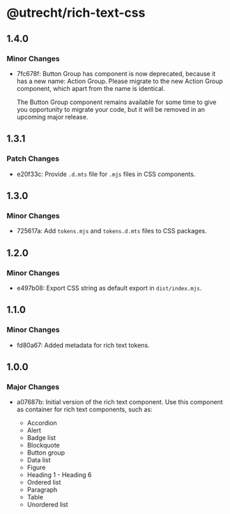 # @utrecht/rich-text-css

## 1.4.0

### Minor Changes

- 7fc678f: Button Group has component is now deprecated, because it has a new name: Action Group. Please migrate to the new Action Group component, which apart from the name is identical.

  The Button Group component remains available for some time to give you opportunity to migrate your code, but it will be removed in an upcoming major release.

## 1.3.1

### Patch Changes

- e20f33c: Provide `.d.mts` file for `.mjs` files in CSS components.

## 1.3.0

### Minor Changes

- 725617a: Add `tokens.mjs` and `tokens.d.mts` files to CSS packages.

## 1.2.0

### Minor Changes

- e497b08: Export CSS string as default export in `dist/index.mjs`.

## 1.1.0

### Minor Changes

- fd80a67: Added metadata for rich text tokens.

## 1.0.0

### Major Changes

- a07687b: Initial version of the rich text component. Use this component as container for rich text components, such as:

  - Accordion
  - Alert
  - Badge list
  - Blockquote
  - Button group
  - Data list
  - Figure
  - Heading 1 - Heading 6
  - Ordered list
  - Paragraph
  - Table
  - Unordered list
